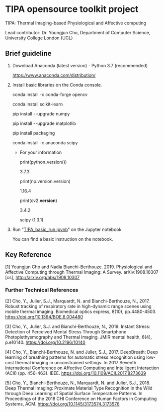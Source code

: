 # TIPA opensource toolkit project
TIPA: Thermal Imaging-based Physiological and Affective computing

Lead contributor: Dr. Youngjun Cho, Department of Computer Science, University College London (UCL)



## Brief guideline

1. Download Anaconda (latest version) - Python 3.7 (recommended)

    https://www.anaconda.com/distribution/


2. Install basic libraries on the Conda console.

    conda install -c conda-forge opencv
    
    conda install scikit-learn
    
    pip install --upgrade numpy
    
    pip install --upgrade matplotlib
    
    pip install packaging
    
    conda install -c anaconda scipy


    * For your information
    
        print(python_version()) 
        
        3.7.3
        
        print(np.version.version)
        
        1.16.4
        
        print(cv2.__version__)
        
        3.4.2
        
        scipy (1.3.1)

3. Run "<a href="https://github.com/deepneuroscience/TIPA/blob/master/TIPA_basic_run.ipynb">TIPA_basic_run.ipynb</a>" on the Jupyter notebook 

    You can find a basic instruction on the notebook.
    


    
    
## Key Reference
[1] Youngjun Cho and Nadia Bianchi-Berthouze. 2019. Physiological and Affective Computing through Thermal Imaging: A Survey. arXiv:1908.10307 [cs], http://arxiv.org/abs/1908.10307

### Further Technical References
[2] Cho, Y., Julier, S.J., Marquardt, N. and Bianchi-Berthouze, N., 2017. Robust tracking of respiratory rate in high-dynamic range scenes using mobile thermal imaging. Biomedical optics express, 8(10), pp.4480-4503. https://doi.org/10.1364/BOE.8.004480

[3] Cho, Y., Julier, S.J. and Bianchi-Berthouze, N., 2019. Instant Stress: Detection of Perceived Mental Stress Through Smartphone Photoplethysmography and Thermal Imaging. JMIR mental health, 6(4), p.e10140. https://doi.org/10.2196/10140

[4] Cho, Y., Bianchi-Berthouze, N. and Julier, S.J., 2017. DeepBreath: Deep learning of breathing patterns for automatic stress recognition using low-cost thermal imaging in unconstrained settings. In 2017 Seventh International Conference on Affective Computing and Intelligent Interaction (ACII) (pp. 456-463). IEEE. https://doi.org/10.1109/ACII.2017.8273639

[5] Cho, Y., Bianchi-Berthouze, N., Marquardt, N. and Julier, S.J., 2018. Deep Thermal Imaging: Proximate Material Type Recognition in the Wild through Deep Learning of Spatial Surface Temperature Patterns. In Proceedings of the 2018 CHI Conference on Human Factors in Computing Systems, ACM. https://doi.org/10.1145/3173574.3173576
